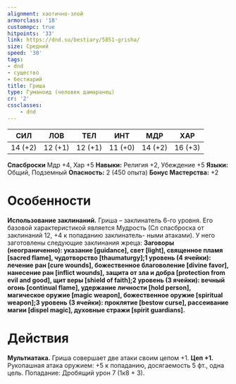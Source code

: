 ```yaml
---
alignment: хаотично-злой
armorclass: '18'
customnpc: true
hitpoints: '33'
link: https://dnd.su/bestiary/5851-grisha/
size: Средний
speed: '30'
tags:
- dnd
- существо
- бестиарий
title: Гриша
type: Гуманоид (человек дамаранец)
cr: '2'
cssclasses:
    - dnd
---
```



| СИЛ | ЛОВ | ТЕЛ | ИНТ | МДР | ХАР |
|---|---|---|---|---|---|
| 14 (+2) | 12 (+1) | 12 (+1) | 11 (+0) | 14 (+2) | 16 (+3) |
**Спасброски** Мдр +4, Хар +5
**Навыки:** Религия +2, Убеждение +5
**Языки:** Общий, Подземный
**Опасность:** 2 (450 опыта)
**Бонус Мастерства:** +2


# Особенности
**Использование заклинаний.** Гриша – заклинатель 6-го уровня. Его базовой характеристикой является Мудрость (Сл спасброска от заклинаний 12, +4 к попаданию заклинатель- ными атаками). У него заготовлены следующие заклинания жреца:
**Заговоры (неограниченно): указание [guidance], свет [light], священное пламя [sacred flame], чудотворство [thaumaturgy];1 уровень (4 ячейки): лечение ран [cure wounds], божественное благоволение [divine favor], нанесение ран [inflict wounds], защита от зла и добра [protection from evil and good], щит веры [shield of faith];2 уровень (3 ячейки): вечный огонь [continual flame], удержание личности [hold person], магическое оружие [magic weapon], божественное оружие [spiritual weapon];3 уровень (3 ячейки): проклятие [bestow curse], рассеивание магии [dispel magic], духовные стражи [spirit guardians].** 


# Действия
**Мультиатака.** Гриша совершает две атаки своим цепом +1.
**Цеп +1.** Рукопашная атака оружием: +5 к попаданию, досягаемость 5 фт., одна цель. Попадание: Дробящий урон 7 (1к8 + 3).